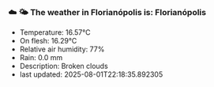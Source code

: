### ☁️ 🌤️  The weather in Florianópolis is: Florianópolis

- Temperature: 16.57°C
- On flesh: 16.29°C
- Relative air humidity: 77%
- Rain: 0.0 mm
- Description: Broken clouds
- last updated: 2025-08-01T22:18:35.892305
